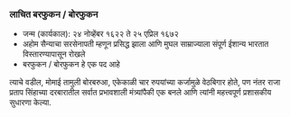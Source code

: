 ### लाचित बरफुकन / बोरफुकन

- जन्म (कार्यकाल): २४ नोव्हेंबर १६२२ ते २५ एप्रिल १६७२ 
- अहोम सैन्याचा सरसेनापती म्हणून प्रसिद्ध झाला आणि मुघल साम्राज्याला संपूर्ण ईशान्य भारतात विस्तारण्यापासून रोखले
- बरफुकन / बोरफुकन हे एक पद आहे


त्याचे वडील, मोमाई तामुली बोरबरुआ, एकेकाळी चार रुपयांच्या कर्जामुळे वेठबिगार होते, पण नंतर राजा प्रताप सिंहाच्या दरबारातील सर्वात प्रभावशाली मंत्र्यांपैकी एक बनले आणि त्यांनी महत्त्वपूर्ण प्रशासकीय सुधारणा केल्या.

